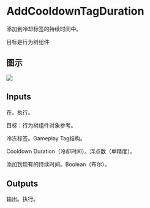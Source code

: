 # AddCooldownTagDuration

添加到冷却标签的持续时间中。

目标是行为树组件

## 图示

![]($-20221218-17465167.png)

## Inputs

在。执行。

目标：行为树组件对象参考。

冷冻标签。Gameplay Tag结构。

Cooldown Duration（冷却时间）。浮点数（单精度）。

添加到现有的持续时间。Boolean（布尔）。 

## Outputs

输出。执行。
